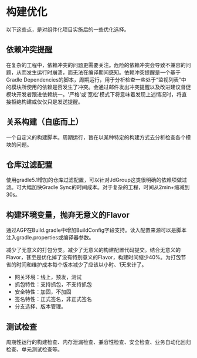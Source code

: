 # 构建优化

以下这些点，是对组件化项目实施后的一些优化选择。

## 依赖冲突提醒

在复杂的工程中，依赖冲突的问题更需要关注。危险的依赖冲突会导致不兼容的问题，从而发生运行时崩溃，而无法在编译期间感知。依赖冲突提醒是一个基于Gradle Dependencies的脚本，周期运行，用于分析检查一些处于“监视列表”中的模块所使用的依赖是否发生了冲突。会通过邮件发出冲突提醒以及改进建议督促模块开发者跟进依赖统一。'严格'或'宽松'模式下将意味着发现上述情况时，将直接拒绝构建或仅仅只是发送提醒。

## 关系构建（自底而上）

一个自定义的构建脚本。周期运行，旨在以某种特定的构建方式去分析检查各个模块的问题。

## 仓库过滤配置

使用gradle5.1增加的仓库过滤配置，可以针对JdGroup这类很明确的依赖项做过滤。可大幅加快Gradle Sync的时间成本。对于复杂的工程，时间从2min+缩减到30s。

## 构建环境变量，抛弃无意义的Flavor

通过AGP在Build.gradle中增加BuildConfig字段支持。读入配置来源可以是脚本注入gradle.properties或编译器参数。

减少了无意义的打包分支。减少了无意义的构建配置代码提交。结合无意义的Flavor，甚至是优化掉了没有特别意义的Flavor，构建时间缩少40%。为打包节省的时间和维护成本每个版本减少了应该以小时、1天来计了。

- 网关环境：线上，预发，测试
- 抓包特性：支持抓包，不支持抓包
- 安全特性：加固，不加固
- 签名特性：正式签名，非正式签名
- 分支选择、版本管理。

## 测试检查

周期性运行的构建检查、内存泄漏检查、兼容性检查、安全检查、业务自动化回归检查、单元测试检查等。